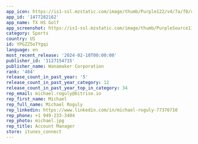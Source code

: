 ```yaml
---
app_icon: https://is1-ssl.mzstatic.com/image/thumb/Purple122/v4/7a/f0/c2/7af0c299-e026-f646-3fde-e77031a6d0a6/AppIcon-0-0-1x_U007emarketing-0-10-0-0-85-220.png/1024x1024bb.png
app_id: '1477282162'
app_name: TX HS Golf
app_screenshot: https://is1-ssl.mzstatic.com/image/thumb/PurpleSource116/v4/45/ad/af/45adafc5-395c-6928-cee6-5837a5da9e90/128a1fa2-a993-4ed8-8062-2f24d44927cd_uil-5.5-1.png/1242x2208bb.png
category: Sports
country: US
id: YPGZZ5oTYgqi
language: en
most_recent_release: '2024-02-18T00:00:00'
publisher_id: '1127154715'
publisher_name: Wanamaker Corporation
rank: '484'
release_count_in_past_year: '5'
release_count_in_past_year_category: 12
release_count_in_past_year_top_in_category: 34
rep_email: michael.roguly@bitrise.io
rep_first_name: Michael
rep_full_name: Michael Roguly
rep_linkedin: https://www.linkedin.com/in/michael-roguly-77376710
rep_phone: +1 949-233-3404
rep_photo: michael.jpg
rep_title: Account Manager
store: itunes_connect
---
```


